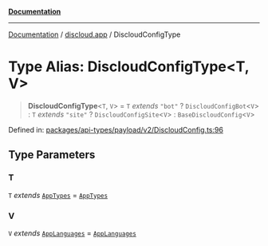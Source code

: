 [**Documentation**](../../README.md)

***

[Documentation](../../packages.md) / [discloud.app](../README.md) / DiscloudConfigType

# Type Alias: DiscloudConfigType\<T, V\>

> **DiscloudConfigType**\<`T`, `V`\> = `T` *extends* `"bot"` ? `DiscloudConfigBot`\<`V`\> : `T` *extends* `"site"` ? `DiscloudConfigSite`\<`V`\> : `BaseDiscloudConfig`\<`V`\>

Defined in: [packages/api-types/payload/v2/DiscloudConfig.ts:96](https://github.com/discloud/discloud.app/blob/1e4ce40911bd2c25d95ae21441839a6f9ec7c445/packages/api-types/payload/v2/DiscloudConfig.ts#L96)

## Type Parameters

### T

`T` *extends* [`AppTypes`](AppTypes.md) = [`AppTypes`](AppTypes.md)

### V

`V` *extends* [`AppLanguages`](AppLanguages.md) = [`AppLanguages`](AppLanguages.md)
